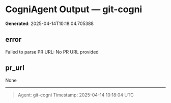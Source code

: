 # CogniAgent Output — git-cogni

**Generated**: 2025-04-14T10:18:04.705388

## error
Failed to parse PR URL: No PR URL provided

## pr_url
None

---
> Agent: git-cogni
> Timestamp: 2025-04-14 10:18:04 UTC
